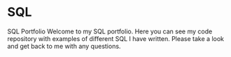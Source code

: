 # SQL
SQL Portfolio
Welcome to my SQL portfolio. Here you can see my code repository with examples of different SQL I have written. Please take a look and get back to me with any questions.
